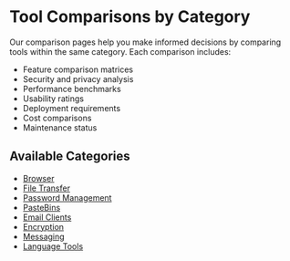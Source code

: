 # Tool Comparisons by Category

Our comparison pages help you make informed decisions by comparing tools within the same category. Each comparison includes:

- Feature comparison matrices
- Security and privacy analysis
- Performance benchmarks
- Usability ratings
- Deployment requirements
- Cost comparisons
- Maintenance status

## Available Categories

- [Browser](browser.md)
- [File Transfer](file-transfer.md)
- [Password Management](password-management.md)
- [PasteBins](pastebins.md)
- [Email Clients](email-clients.md)
- [Encryption](encryption.md)
- [Messaging](messaging.md)
- [Language Tools](language-tools.md)
